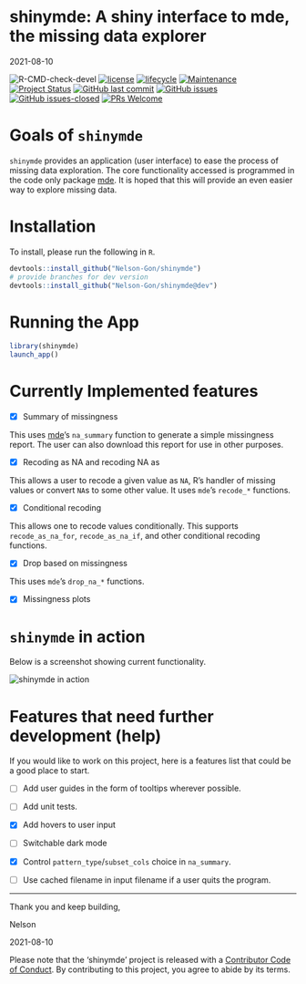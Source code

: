 shinymde: A shiny interface to mde, the missing data explorer
================
2021-08-10

![R-CMD-check-devel](https://github.com/Nelson-Gon/shinymde/workflows/R-CMD-check-devel/badge.svg)
[![license](https://img.shields.io/badge/license-MIT-blue.svg)](https://opensource.org/licenses/MIT)
[![lifecycle](https://img.shields.io/badge/lifecycle-stable-brightgreen.svg)](https://lifecycle.r-lib.org/articles/stages.html)
[![Maintenance](https://img.shields.io/badge/Maintained%3F-yes-green.svg)](https://GitHub.com/Nelson-Gon/shinymde/graphs/commit-activity)
[![Project
Status](https://www.repostatus.org/badges/latest/active.svg)](https://www.repostatus.org/)
[![GitHub last
commit](https://img.shields.io/github/last-commit/Nelson-Gon/shinymde.svg)](https://github.com/Nelson-Gon/shinymde/commits/master)
[![GitHub
issues](https://img.shields.io/github/issues/Nelson-Gon/shinymde.svg)](https://GitHub.com/Nelson-Gon/shinymde/issues/)
[![GitHub
issues-closed](https://img.shields.io/github/issues-closed/Nelson-Gon/shinymde.svg)](https://GitHub.com/Nelson-Gon/shinymde/issues?q=is%3Aissue+is%3Aclosed)
[![PRs
Welcome](https://img.shields.io/badge/PRs-welcome-brightgreen.svg?style=flat-square)](https://makeapullrequest.com)

# Goals of `shinymde`

`shinymde` provides an application (user interface) to ease the process
of missing data exploration. The core functionality accessed is
programmed in the code only package
[mde](https://github.com/Nelson-Gon/mde). It is hoped that this will
provide an even easier way to explore missing data.

# Installation

To install, please run the following in `R`.

``` r
devtools::install_github("Nelson-Gon/shinymde")
# provide branches for dev version  
devtools::install_github("Nelson-Gon/shinymde@dev")
```

# Running the App

``` r
library(shinymde)
launch_app()
```

# Currently Implemented features

-   [x] Summary of missingness

This uses [mde](https://nelson-gon.github.io/mde)’s `na_summary`
function to generate a simple missingness report. The user can also
download this report for use in other purposes.

-   [x] Recoding as NA and recoding NA as

This allows a user to recode a given value as `NA`, R’s handler of
missing values or convert `NA`s to some other value. It uses `mde`’s
`recode_*` functions.

-   [x] Conditional recoding

This allows one to recode values conditionally. This supports
`recode_as_na_for`, `recode_as_na_if`, and other conditional recoding
functions.

-   [x] Drop based on missingness

This uses `mde`’s `drop_na_*` functions.

-   [x] Missingness plots

# `shinymde` in action

Below is a screenshot showing current functionality.

![shinymde in
action](https://github.com/Nelson-Gon/shinymde/blob/main/images/sample_ui.png?raw=true)

# Features that need further development (help)

If you would like to work on this project, here is a features list that
could be a good place to start.

-   [ ] Add user guides in the form of tooltips wherever possible.

-   [ ] Add unit tests.

-   [x] Add hovers to user input

-   [ ] Switchable dark mode

-   [x] Control `pattern_type`/`subset_cols` choice in `na_summary`.

-   [ ] Use cached filename in input filename if a user quits the
    program.

------------------------------------------------------------------------

Thank you and keep building,

Nelson

2021-08-10

Please note that the ‘shinymde’ project is released with a [Contributor
Code of Conduct](CODE_OF_CONDUCT.md). By contributing to this project,
you agree to abide by its terms.
